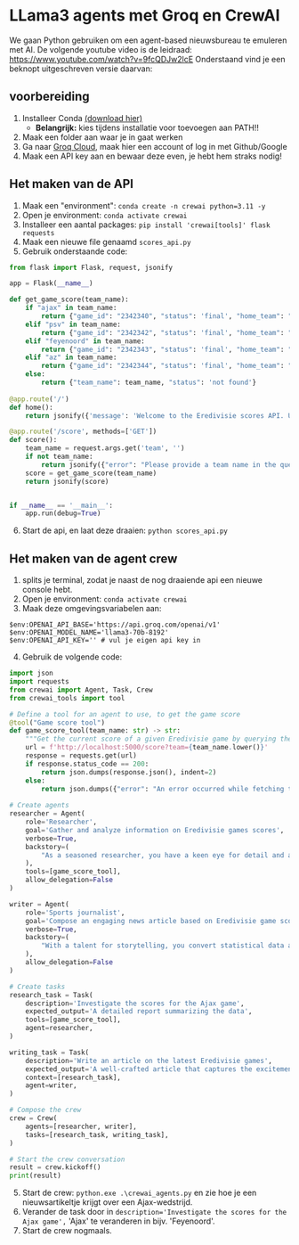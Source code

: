 # LLama3 agents met Groq en CrewAI
We gaan Python gebruiken om een agent-based nieuwsbureau te emuleren met AI. De volgende youtube video is de leidraad: https://www.youtube.com/watch?v=9fcQDJw2lcE
Onderstaand vind je een beknopt uitgeschreven versie daarvan:

## voorbereiding
1. Installeer Conda [(download hier)](https://docs.anaconda.com/free/miniconda/)
   * **Belangrijk:** kies tijdens installatie voor toevoegen aan PATH!!
2. Maak een folder aan waar je in gaat werken
3. Ga naar [Groq Cloud](https://console.groq.com/login), maak hier een account of log in met Github/Google
4. Maak een API key aan en bewaar deze even, je hebt hem straks nodig!

## Het maken van de API
1. Maak een "environment": `conda create -n crewai python=3.11 -y`
2. Open je environment: `conda activate crewai`
3. Installeer een aantal packages: `pip install 'crewai[tools]' flask requests`
4. Maak een nieuwe file genaamd `scores_api.py`  
5. Gebruik onderstaande code:

```python
from flask import Flask, request, jsonify

app = Flask(__name__)

def get_game_score(team_name):
    if "ajax" in team_name:
        return {"game_id": "2342340", "status": 'final', "home_team": "Ajax", "home_team_score": 3, "away_team": "PSV", "away_team_score": 1}
    elif "psv" in team_name:
        return {"game_id": "2342342", "status": 'final', "home_team": "PSV", "home_team_score": 2, "away_team": "Feyenoord", "away_team_score": 2}
    elif "feyenoord" in team_name:
        return {"game_id": "2342343", "status": 'final', "home_team": "Feyenoord", "home_team_score": 1, "away_team": "Ajax", "away_team_score": 0}
    elif "az" in team_name:
        return {"game_id": "2342344", "status": 'final', "home_team": "AZ", "home_team_score": 2, "away_team": "PSV", "away_team_score": 1}
    else:
        return {"team_name": team_name, "status": 'not found'}
    
@app.route('/')
def home():
    return jsonify({'message': 'Welcome to the Eredivisie scores API. Use /score?team=<team_name> to get the score of the game.'}), 200

@app.route('/score', methods=['GET'])
def score():
    team_name = request.args.get('team', '')
    if not team_name:
        return jsonify({"error": "Please provide a team name in the query parameter"}), 400
    score = get_game_score(team_name)
    return jsonify(score)


if __name__ == '__main__': 
    app.run(debug=True)
```
6. Start de api, en laat deze draaien: `python scores_api.py`

## Het maken van de agent crew
1. splits je terminal, zodat je naast de nog draaiende api een nieuwe console hebt. 
2. Open je environment: `conda activate crewai`
3. Maak deze omgevingsvariabelen aan:

```pwsh
$env:OPENAI_API_BASE='https://api.groq.com/openai/v1'
$env:OPENAI_MODEL_NAME='llama3-70b-8192'
$env:OPENAI_API_KEY='' # vul je eigen api key in
```

4. Gebruik de volgende code:

```python
import json
import requests
from crewai import Agent, Task, Crew
from crewai_tools import tool

# Define a tool for an agent to use, to get the game score
@tool("Game score tool")
def game_score_tool(team_name: str) -> str:
    """Get the current score of a given Eredivisie game by querying the Flask API. It accepts a team name and returns the score of the game."""
    url = f'http://localhost:5000/score?team={team_name.lower()}'
    response = requests.get(url)
    if response.status_code == 200:
        return json.dumps(response.json(), indent=2)
    else:
        return json.dumps({"error": "An error occurred while fetching the game score.", "status": response.status}, indent=2)
    
# Create agents
researcher = Agent(
    role='Researcher',
    goal='Gather and analyze information on Eredivisie games scores',
    verbose=True,
    backstory=(
        "As a seasoned researcher, you have a keen eye for detail and a deep understanding of sports analytics. You're adept at sifting through scores to find the most relevant and accurate data."
    ),
    tools=[game_score_tool],
    allow_delegation=False
)

writer = Agent(
    role='Sports journalist',
    goal='Compose an engaging news article based on Eredivisie game scores',
    verbose=True,
    backstory=(
        "With a talent for storytelling, you convert statistical data and game outcomes into engaging sports narratives. Your articles are insightful, capturing the excitement of the games and providing a deep analysis for sports enthusiasts."
    ),
    allow_delegation=False
)

# Create tasks
research_task = Task(
    description='Investigate the scores for the Ajax game',
    expected_output='A detailed report summarizing the data',
    tools=[game_score_tool],
    agent=researcher,
)

writing_task = Task(
    description='Write an article on the latest Eredivisie games',
    expected_output='A well-crafted article that captures the excitement of the games',
    context=[research_task],
    agent=writer,
)

# Compose the crew
crew = Crew(
    agents=[researcher, writer],
    tasks=[research_task, writing_task],
)   

# Start the crew conversation
result = crew.kickoff()
print(result)
```

5. Start de crew: `python.exe .\crewai_agents.py` en zie hoe je een nieuwsartikeltje krijgt over een Ajax-wedstrijd.
6. Verander de task door in `description='Investigate the scores for the Ajax game',` 'Ajax' te veranderen in bijv. 'Feyenoord'.
7. Start de crew nogmaals.

